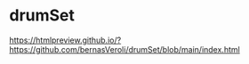 # drumSet
https://htmlpreview.github.io/?https://github.com/bernasVeroli/drumSet/blob/main/index.html
